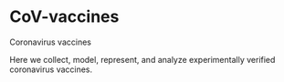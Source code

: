 # CoV-vaccines
Coronavirus vaccines 

Here we collect, model, represent, and analyze experimentally verified coronavirus vaccines. 

